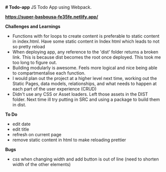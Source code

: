 **# Todo-app**
JS Todo App using Webpack.

**https://super-basbousa-fe35fe.netlify.app/**

**Challenges and Learnings**
- Functions with for loops to create content is preferable to static content in index.html. Have some static content in Index html which leads to not so pretty reload
- When deploying app, any reference to the 'dist' folder returns a broken link. This is because dist becomes the root once deployed. This took me too long to figure out.
- Building modularly is awesome. Feels more logical and nice being able to compartmentalise each function.
- I would plan out the project at a higher level next time, working out the Static Pages, data models, relationships, and what needs to happen at each part of the user experience (CRUD)
- Didn't use any CSS or Asset loaders. Left those assets in the DIST folder. Next time ill try putting in SRC and using a package to build them in dist.

**To Do**
- edit date
- edit title
- refresh on current page
- remove static content in html to make reloading prettier

**Bugs**
- css when changing width and add button is out of line (need to shorten width of the other elements)
